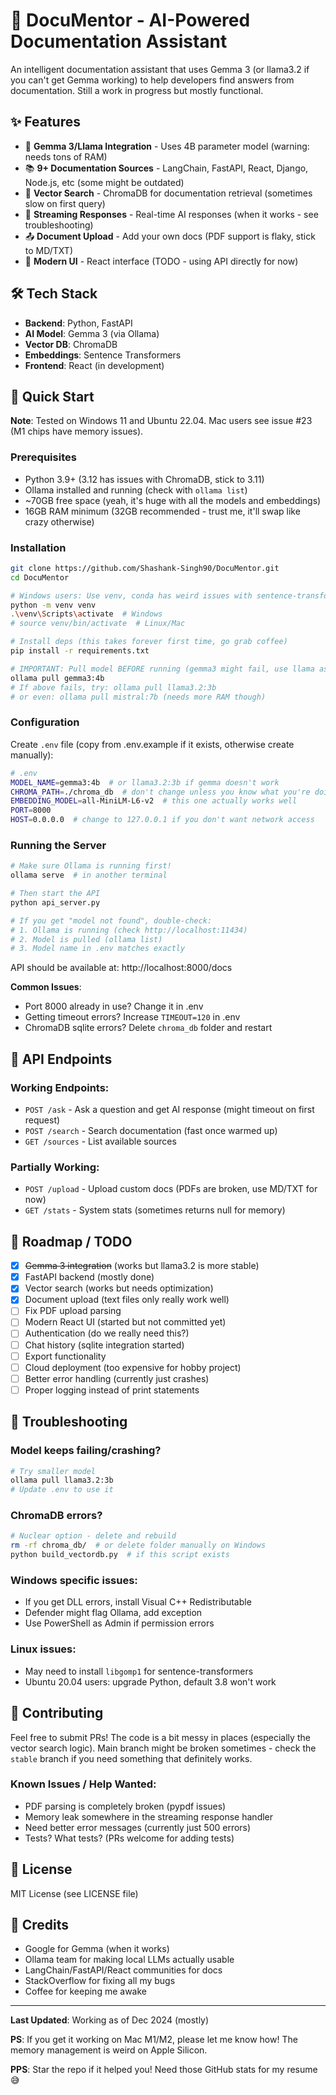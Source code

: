 # 🧠 DocuMentor - AI-Powered Documentation Assistant

An intelligent documentation assistant that uses Gemma 3 (or llama3.2 if you can't get Gemma working) to help developers find answers from documentation. Still a work in progress but mostly functional.

## ✨ Features

- 🤖 **Gemma 3/Llama Integration** - Uses 4B parameter model (warning: needs tons of RAM)
- 📚 **9+ Documentation Sources** - LangChain, FastAPI, React, Django, Node.js, etc (some might be outdated)
- 🚀 **Vector Search** - ChromaDB for documentation retrieval (sometimes slow on first query)
- 💬 **Streaming Responses** - Real-time AI responses (when it works - see troubleshooting)
- 📤 **Document Upload** - Add your own docs (PDF support is flaky, stick to MD/TXT)
- 🎨 **Modern UI** - React interface (TODO - using API directly for now)

## 🛠️ Tech Stack

- **Backend**: Python, FastAPI
- **AI Model**: Gemma 3 (via Ollama)
- **Vector DB**: ChromaDB
- **Embeddings**: Sentence Transformers
- **Frontend**: React (in development)

## 🚀 Quick Start

**Note**: Tested on Windows 11 and Ubuntu 22.04. Mac users see issue #23 (M1 chips have memory issues).

### Prerequisites
- Python 3.9+ (3.12 has issues with ChromaDB, stick to 3.11)
- Ollama installed and running (check with `ollama list`)
- ~70GB free space (yeah, it's huge with all the models and embeddings)
- 16GB RAM minimum (32GB recommended - trust me, it'll swap like crazy otherwise)

### Installation

```bash
git clone https://github.com/Shashank-Singh90/DocuMentor.git
cd DocuMentor

# Windows users: Use venv, conda has weird issues with sentence-transformers
python -m venv venv
.\venv\Scripts\activate  # Windows
# source venv/bin/activate  # Linux/Mac

# Install deps (this takes forever first time, go grab coffee)
pip install -r requirements.txt

# IMPORTANT: Pull model BEFORE running (gemma3 might fail, use llama as backup)
ollama pull gemma3:4b
# If above fails, try: ollama pull llama3.2:3b
# or even: ollama pull mistral:7b (needs more RAM though)
```

### Configuration

Create `.env` file (copy from .env.example if it exists, otherwise create manually):

```bash
# .env
MODEL_NAME=gemma3:4b  # or llama3.2:3b if gemma doesn't work
CHROMA_PATH=./chroma_db  # don't change unless you know what you're doing
EMBEDDING_MODEL=all-MiniLM-L6-v2  # this one actually works well
PORT=8000
HOST=0.0.0.0  # change to 127.0.0.1 if you don't want network access
```

### Running the Server

```bash
# Make sure Ollama is running first!
ollama serve  # in another terminal

# Then start the API
python api_server.py

# If you get "model not found", double-check:
# 1. Ollama is running (check http://localhost:11434)
# 2. Model is pulled (ollama list)
# 3. Model name in .env matches exactly
```

API should be available at: http://localhost:8000/docs

**Common Issues**:
- Port 8000 already in use? Change it in .env
- Getting timeout errors? Increase `TIMEOUT=120` in .env
- ChromaDB sqlite errors? Delete `chroma_db` folder and restart

## 📖 API Endpoints

### Working Endpoints:
- `POST /ask` - Ask a question and get AI response (might timeout on first request)
- `POST /search` - Search documentation (fast once warmed up)
- `GET /sources` - List available sources

### Partially Working:
- `POST /upload` - Upload custom docs (PDFs are broken, use MD/TXT for now)
- `GET /stats` - System stats (sometimes returns null for memory)

## 🎯 Roadmap / TODO

- [x] ~~Gemma 3 integration~~ (works but llama3.2 is more stable)
- [x] FastAPI backend (mostly done)
- [x] Vector search (works but needs optimization)
- [x] Document upload (text files only really work well)
- [ ] Fix PDF upload parsing
- [ ] Modern React UI (started but not committed yet)
- [ ] Authentication (do we really need this?)
- [ ] Chat history (sqlite integration started)
- [ ] Export functionality
- [ ] Cloud deployment (too expensive for hobby project)
- [ ] Better error handling (currently just crashes)
- [ ] Proper logging instead of print statements

## 🔧 Troubleshooting

### Model keeps failing/crashing?
```bash
# Try smaller model
ollama pull llama3.2:3b
# Update .env to use it
```

### ChromaDB errors?
```bash
# Nuclear option - delete and rebuild
rm -rf chroma_db/  # or delete folder manually on Windows
python build_vectordb.py  # if this script exists
```

### Windows specific issues:
- If you get DLL errors, install Visual C++ Redistributable
- Defender might flag Ollama, add exception
- Use PowerShell as Admin if permission errors

### Linux issues:
- May need to install `libgomp1` for sentence-transformers
- Ubuntu 20.04 users: upgrade Python, default 3.8 won't work

## 🤝 Contributing

Feel free to submit PRs! The code is a bit messy in places (especially the vector search logic). Main branch might be broken sometimes - check the `stable` branch if you need something that definitely works.

### Known Issues / Help Wanted:
- PDF parsing is completely broken (pypdf issues)
- Memory leak somewhere in the streaming response handler
- Need better error messages (currently just 500 errors)
- Tests? What tests? (PRs welcome for adding tests)

## 📄 License

MIT License (see LICENSE file)

## 🙏 Credits

- Google for Gemma (when it works)
- Ollama team for making local LLMs actually usable
- LangChain/FastAPI/React communities for docs
- StackOverflow for fixing all my bugs
- Coffee for keeping me awake

---

**Last Updated**: Working as of Dec 2024 (mostly)

**PS**: If you get it working on Mac M1/M2, please let me know how! The memory management is weird on Apple Silicon.

**PPS**: Star the repo if it helped you! Need those GitHub stats for my resume 😅





